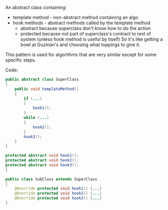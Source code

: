 An abstract class containing:
- template method - non-abstract method containing an algo
- hook methods - abstract methods called by the template method
	- abstract because superclass don't know how to do the action
	- protected because not part of superclass's contract to rest of system (unless hook method is useful by itself)
So it's like getting a bowl at Guzman's and choosing what toppings to give it.

This pattern is used for algorithms that are very similar except for some specific steps.

Code:
```java
public abstract class SuperClass
{
	public void templateMethod()
	{
		if (...)
		{
			hook1();
		}
		while (...)
		{
			hook2();
		}
		hook3();
	}
}

protected abstract void hook1();
protected abstract void hook2();
protected abstract void hook3();
}

public class SubClass extends SuperClass
{
	@Override protected void hook1() {...}
	@Override protected void hook2() {...}
	@Override protected void hook3() {...}
}
```

